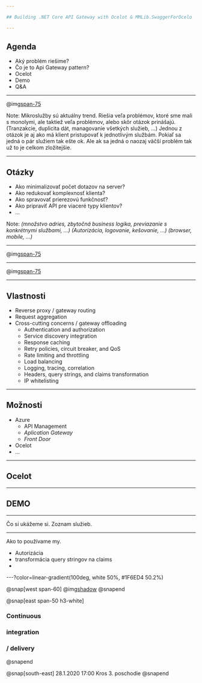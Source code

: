 ```yaml
---

## Building .NET Core API Gateway with Ocelot & MMLib.SwaggerForOcelo

---
```


## Agenda

- Aký problém riešime?
- Čo je to Api Gateway pattern?
- Ocelot
- Demo
- Q&A

---

@img[span-75](https://docs.microsoft.com/en-us/dotnet/architecture/microservices/architect-microservice-container-applications/media/direct-client-to-microservice-communication.png)

Note:
Mikroslužby sú aktuálny trend. Riešia veľa problémov, ktoré sme mali s monolymi, ale taktiež veľa problémov, alebo skôr otázok prinášajú. 
(Tranzakcie, duplicita dát, managovanie všetkých služieb, ...)
Jednou z otázok je aj ako má klient pristupovať k jednotlivým službám. Pokiaľ sa jedná o pár služiem tak ešte ok. Ale ak sa jedná o naozaj väčší problém tak už to je celkom zložitejšie.

---

## Otázky

- Ako minimalizovať počet dotazov na server?
- Ako redukovať komplexnosť klienta? 
- Ako spravovať prierezovú funkčnosť?
- Ako pripraviť API pre viaceré typy klientov?
- ...

Note:
*(množstvo adries, zbytočná business logika, previazanie s konkrétnymi službami, ...)*
*(Autorizácia, logovanie, kešovanie, ...)*
*(browser, mobile, ...)*

---

@img[span-75](https://docs.microsoft.com/en-us/dotnet/architecture/microservices/architect-microservice-container-applications/media/direct-client-to-microservice-communication-versus-the-api-gateway-pattern/custom-service-api-gateway.png)

---

@img[span-75](https://docs.microsoft.com/en-us/dotnet/architecture/microservices/architect-microservice-container-applications/media/direct-client-to-microservice-communication-versus-the-api-gateway-pattern/multiple-custom-api-gateways.png)

---

## Vlastnosti

- Reverse proxy / gateway routing
- Request aggregation
- Cross-cutting concerns / gateway offloading
  - Authentication and authorization
  - Service discovery integration
  - Response caching
  - Retry policies, circuit breaker, and QoS
  - Rate limiting and throttling
  - Load balancing
  - Logging, tracing, correlation
  - Headers, query strings, and claims transformation
  - IP whitelisting

---

## Možnosti

- Azure
  - API Management
  - *Aplication Gateway*
  - *Front Door*
- Ocelot
- ...

---

## Ocelot
<!-- PrepnuŤ sa na Ocelot. Upozorni na to, že nevie swagger -->
---

## DEMO

---

Čo si ukážeme si. Zoznam služieb. 

---

Ako to používame my.
- Autorizácia
- transformácia query stringov na claims
- 

---?color=linear-gradient(100deg, white 50%, #1F6ED4 50.2%)

@snap[west span-60]
@img[shadow](https://scontent-frx5-1.xx.fbcdn.net/v/t1.0-9/71581737_10156577632582844_3229986981945540608_o.jpg?_nc_cat=110&_nc_oc=AQmfuBqruWK48h2YiDZo1nCh1_ipiao0dEZ_wBgBI0bXYSw5Vxj40Zqmhy37ZiSu8cY&_nc_ht=scontent-frx5-1.xx&oh=b9cdb19f29b53387eb2bb51aef805016&oe=5E4712BF)
@snapend

@snap[east span-50 h3-white]
### Continuous 
### integration 
### / delivery
@snapend

@snap[south-east]
28.1.2020 17:00 
Kros 3. poschodie
@snapend